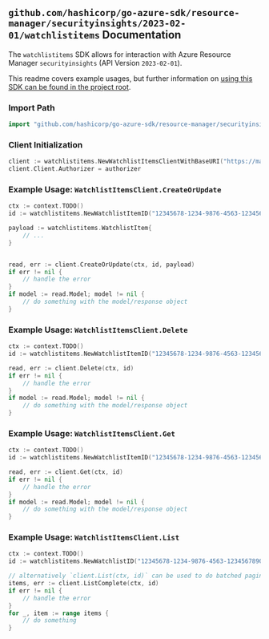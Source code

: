 
## `github.com/hashicorp/go-azure-sdk/resource-manager/securityinsights/2023-02-01/watchlistitems` Documentation

The `watchlistitems` SDK allows for interaction with Azure Resource Manager `securityinsights` (API Version `2023-02-01`).

This readme covers example usages, but further information on [using this SDK can be found in the project root](https://github.com/hashicorp/go-azure-sdk/tree/main/docs).

### Import Path

```go
import "github.com/hashicorp/go-azure-sdk/resource-manager/securityinsights/2023-02-01/watchlistitems"
```


### Client Initialization

```go
client := watchlistitems.NewWatchlistItemsClientWithBaseURI("https://management.azure.com")
client.Client.Authorizer = authorizer
```


### Example Usage: `WatchlistItemsClient.CreateOrUpdate`

```go
ctx := context.TODO()
id := watchlistitems.NewWatchlistItemID("12345678-1234-9876-4563-123456789012", "example-resource-group", "workspaceName", "watchlistAlias", "watchlistItemId")

payload := watchlistitems.WatchlistItem{
	// ...
}


read, err := client.CreateOrUpdate(ctx, id, payload)
if err != nil {
	// handle the error
}
if model := read.Model; model != nil {
	// do something with the model/response object
}
```


### Example Usage: `WatchlistItemsClient.Delete`

```go
ctx := context.TODO()
id := watchlistitems.NewWatchlistItemID("12345678-1234-9876-4563-123456789012", "example-resource-group", "workspaceName", "watchlistAlias", "watchlistItemId")

read, err := client.Delete(ctx, id)
if err != nil {
	// handle the error
}
if model := read.Model; model != nil {
	// do something with the model/response object
}
```


### Example Usage: `WatchlistItemsClient.Get`

```go
ctx := context.TODO()
id := watchlistitems.NewWatchlistItemID("12345678-1234-9876-4563-123456789012", "example-resource-group", "workspaceName", "watchlistAlias", "watchlistItemId")

read, err := client.Get(ctx, id)
if err != nil {
	// handle the error
}
if model := read.Model; model != nil {
	// do something with the model/response object
}
```


### Example Usage: `WatchlistItemsClient.List`

```go
ctx := context.TODO()
id := watchlistitems.NewWatchlistID("12345678-1234-9876-4563-123456789012", "example-resource-group", "workspaceName", "watchlistAlias")

// alternatively `client.List(ctx, id)` can be used to do batched pagination
items, err := client.ListComplete(ctx, id)
if err != nil {
	// handle the error
}
for _, item := range items {
	// do something
}
```
